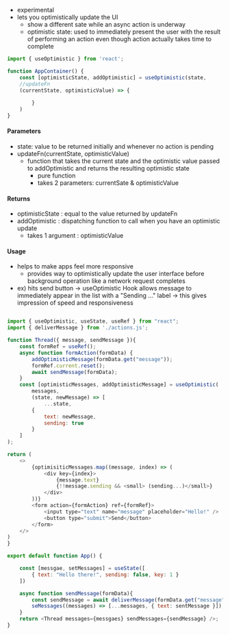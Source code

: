 - experimental 
- lets you optimistically update the UI
	- show a different sate while an async action is underway 
	- optimistic state: used to immediately present the user with the result of performing an action even though action actually takes time to complete


```js
import { useOptimistic } from 'react';

function AppContainer() {
	const [optimisticState, addOptimistic] = useOptimistic(state, 
	//updateFn
	(currentState, optimisticValue) => {
	
		}
	)
}
```

#### Parameters
- state: value to be returned initially and whenever no action is pending
- updateFn(currentState, optimisticValue)
	- function that takes the current state and the optimistic value passed to addOptimistic and returns the resulting optimistic state
		- pure function 
		- takes 2 parameters: currentSate & optimisticValue

#### Returns
- optimisticState : equal to the value returned by updateFn
- addOptimistic : dispatching function to call when you have an optimistic update 
	- takes 1 argument : optimisticValue 


#### Usage
- helps to make apps feel more responsive
	- provides way to optimistically update the user interface before background operation like a network request completes
- ex) hits send button -> useOptimistic Hook allows message to immediately appear in the list with a "Sending ..." label -> this gives impression of speed and responsiveness 

```js

import { useOptimistic, useState, useRef } from "react";
import { deliverMessage } from './actions.js';

function Thread({ message, sendMessage }){
	const formRef = useRef();
	async function formAction(formData) {
		addOptimisticMessage(formData.get("message"));
		formRef.current.reset();
		await sendMessage(formData);
	}
	const [optimisticMessages, addOptimisticMessage] = useOptimistic(
		messages,
		(state, newMessage) => [
			...state,
		{
			text: newMessage,
			sending: true
		}
	]
);

return (
	<>
		{optimisiticMessages.map((message, index) => (
			<div key={index}>
				{message.text}
				{!!message.sending && <small> (sending...)</small>}
			</div>
		))}
		<form action={formAction} ref={formRef}>
			<input type="text" name="message" placeholder="Hello!" />
			<button type="submit">Send</button>
		</form>
	</>
)
}

export default function App() {

	const [messgae, setMessages] = useState([
		{ text: "Hello there!", sending: false, key: 1 }
	])

	async function sendMessage(formData){
		const sendMessage = await deliverMessage(formData.get("message"));
		seMessages((messages) => [...messages, { text: sentMessage }]);
	}
	return <Thread messages={messgaes} sendMessages={sendMessage} />;
}


```